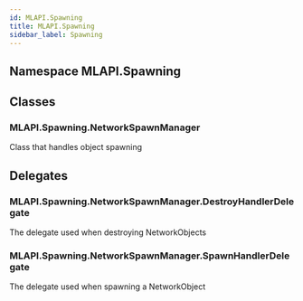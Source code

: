 ```yaml
---  
id: MLAPI.Spawning  
title: MLAPI.Spawning
sidebar_label: Spawning
---
```


## Namespace MLAPI.Spawning

<div class="markdown level0 summary">

</div>

<div class="markdown level0 conceptual">

</div>

<div class="markdown level0 remarks">

</div>

## Classes

### MLAPI.Spawning.NetworkSpawnManager

<div class="section">

Class that handles object spawning

</div>

## Delegates

### MLAPI.Spawning.NetworkSpawnManager.DestroyHandlerDelegate

<div class="section">

The delegate used when destroying NetworkObjects

</div>

### MLAPI.Spawning.NetworkSpawnManager.SpawnHandlerDelegate

<div class="section">

The delegate used when spawning a NetworkObject

</div>
